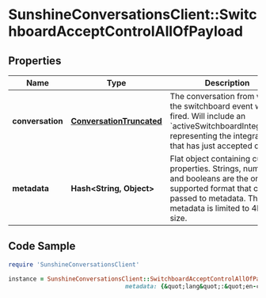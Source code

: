 # SunshineConversationsClient::SwitchboardAcceptControlAllOfPayload

## Properties

Name | Type | Description | Notes
------------ | ------------- | ------------- | -------------
**conversation** | [**ConversationTruncated**](ConversationTruncated.md) | The conversation from which the switchboard event was fired. Will include an &#x60;activeSwitchboardIntegration&#x60; representing the integration that has just accepted control. | [optional] 
**metadata** | **Hash&lt;String, Object&gt;** | Flat object containing custom properties. Strings, numbers and booleans  are the only supported format that can be passed to metadata. The metadata is limited to 4KB in size.  | [optional] 

## Code Sample

```ruby
require 'SunshineConversationsClient'

instance = SunshineConversationsClient::SwitchboardAcceptControlAllOfPayload.new(conversation: null,
                                 metadata: {&quot;lang&quot;:&quot;en-ca&quot;})
```


